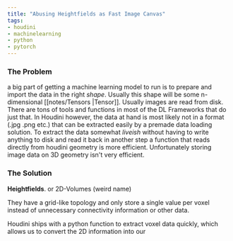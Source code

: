 ```yaml
---
title: "Abusing Heightfields as Fast Image Canvas"
tags:
- houdini
- machinelearning
- python
- pytorch
---
```


### The Problem

a big part of getting a machine learning model to run is to prepare and 
 import the data in the right _shape_. Usually this shape will be some n-dimensional [[notes/Tensors |Tensor]]. 
Usually images are read from disk. There are tons of tools and functions in most of the DL Frameworks that do just that. In Houdini however, the data at hand is most likely not in a format (.jpg .png etc.) that can be extracted easily by a premade data loading solution.
To extract the data somewhat _liveish_ without having to write anything to disk and read it back in another step a function that reads directly from houdini geometry is more efficient.
Unfortunately storing image data on 3D geometry isn't very efficient.


### The Solution

**Heightfields**. or 2D-Volumes (weird name) 

They have a grid-like topology and only store a single value per voxel instead of unnecessary connectivity information or other  data. 

Houdini ships with a python function to extract voxel data quickly, which allows us to convert the 2D information into our 


